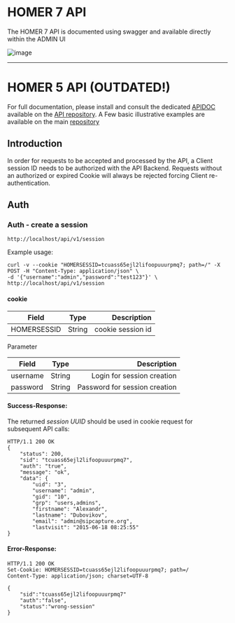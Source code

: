 # HOMER 7 API

The HOMER 7 API is documented using swagger and available directly within the ADMIN UI

![image](https://user-images.githubusercontent.com/1423657/145407324-dc05160e-74a2-42b9-a79e-fe2b949074ef.png)

-------------

# HOMER 5 API (OUTDATED!)

For full documentation, please install and consult the dedicated [APIDOC](https://github.com/sipcapture/homer-api/tree/master/apidoc) available on the [API repository](https://github.com/sipcapture/homer-api). A Few basic illustrative examples are available on the main [repository](https://github.com/sipcapture/homer/tree/master/utils/scripts)

## Introduction
In order for requests to be accepted and processed by the API, a Client session ID needs to be authorized with the API Backend. Requests without an authorized or expired Cookie will always be rejected forcing Client re-authentication.

## Auth

### Auth - create a session
``` 
http://localhost/api/v1/session
```
Example usage:
```
curl -v --cookie "HOMERSESSID=tcuass65ejl2lifoopuuurpmq7; path=/" -X POST -H "Content-Type: application/json" \
-d '{"username":"admin","password":"test123"}' \
http://localhost/api/v1/session
```

#### cookie

| Field	| Type	| Description |
| ------------- |:-------------:| -----:|
| HOMERSESSID	| String | cookie session id |

Parameter

| Field	| Type	| Description |
| ------------- |:-------------:| -----:|
| username	| String | Login for session creation|
| password	| String | Password for session creation|


#### Success-Response:

The returned *session UUID* should be used in cookie request for subsequent API calls:
```
HTTP/1.1 200 OK
{
    "status": 200,
    "sid": "tcuass65ejl2lifoopuuurpmq7",
    "auth": "true",
    "message": "ok",
    "data": {
        "uid": "3",
        "username": "admin",
        "gid": "10",
        "grp": "users,admins",
        "firstname": "Alexandr",
        "lastname": "Dubovikov",
        "email": "admin@sipcapture.org",
        "lastvisit": "2015-06-18 08:25:55"
}
```
#### Error-Response:
```
HTTP/1.1 200 OK
Set-Cookie: HOMERSESSID=tcuass65ejl2lifoopuuurpmq7; path=/
Content-Type: application/json; charset=UTF-8

{
	"sid":"tcuass65ejl2lifoopuuurpmq7"
 	"auth":"false",
	"status":"wrong-session"
}
```
